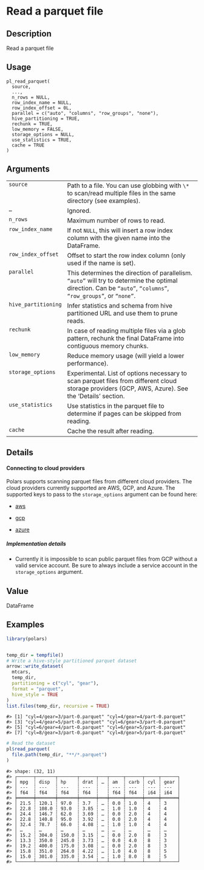 

# Read a parquet file

## Description

Read a parquet file

## Usage

<pre><code class='language-R'>pl_read_parquet(
  source,
  ...,
  n_rows = NULL,
  row_index_name = NULL,
  row_index_offset = 0L,
  parallel = c("auto", "columns", "row_groups", "none"),
  hive_partitioning = TRUE,
  rechunk = TRUE,
  low_memory = FALSE,
  storage_options = NULL,
  use_statistics = TRUE,
  cache = TRUE
)
</code></pre>

## Arguments

<table>
<tr>
<td style="white-space: nowrap; font-family: monospace; vertical-align: top">
<code id="source">source</code>
</td>
<td>
Path to a file. You can use globbing with <code>\*</code> to scan/read
multiple files in the same directory (see examples).
</td>
</tr>
<tr>
<td style="white-space: nowrap; font-family: monospace; vertical-align: top">
<code id="...">…</code>
</td>
<td>
Ignored.
</td>
</tr>
<tr>
<td style="white-space: nowrap; font-family: monospace; vertical-align: top">
<code id="n_rows">n_rows</code>
</td>
<td>
Maximum number of rows to read.
</td>
</tr>
<tr>
<td style="white-space: nowrap; font-family: monospace; vertical-align: top">
<code id="row_index_name">row_index_name</code>
</td>
<td>
If not <code>NULL</code>, this will insert a row index column with the
given name into the DataFrame.
</td>
</tr>
<tr>
<td style="white-space: nowrap; font-family: monospace; vertical-align: top">
<code id="row_index_offset">row_index_offset</code>
</td>
<td>
Offset to start the row index column (only used if the name is set).
</td>
</tr>
<tr>
<td style="white-space: nowrap; font-family: monospace; vertical-align: top">
<code id="parallel">parallel</code>
</td>
<td>
This determines the direction of parallelism. <code>“auto”</code> will
try to determine the optimal direction. Can be <code>“auto”</code>,
<code>“columns”</code>, <code>“row_groups”</code>, or
<code>“none”</code>.
</td>
</tr>
<tr>
<td style="white-space: nowrap; font-family: monospace; vertical-align: top">
<code id="hive_partitioning">hive_partitioning</code>
</td>
<td>
Infer statistics and schema from hive partitioned URL and use them to
prune reads.
</td>
</tr>
<tr>
<td style="white-space: nowrap; font-family: monospace; vertical-align: top">
<code id="rechunk">rechunk</code>
</td>
<td>
In case of reading multiple files via a glob pattern, rechunk the final
DataFrame into contiguous memory chunks.
</td>
</tr>
<tr>
<td style="white-space: nowrap; font-family: monospace; vertical-align: top">
<code id="low_memory">low_memory</code>
</td>
<td>
Reduce memory usage (will yield a lower performance).
</td>
</tr>
<tr>
<td style="white-space: nowrap; font-family: monospace; vertical-align: top">
<code id="storage_options">storage_options</code>
</td>
<td>
Experimental. List of options necessary to scan parquet files from
different cloud storage providers (GCP, AWS, Azure). See the ‘Details’
section.
</td>
</tr>
<tr>
<td style="white-space: nowrap; font-family: monospace; vertical-align: top">
<code id="use_statistics">use_statistics</code>
</td>
<td>
Use statistics in the parquet file to determine if pages can be skipped
from reading.
</td>
</tr>
<tr>
<td style="white-space: nowrap; font-family: monospace; vertical-align: top">
<code id="cache">cache</code>
</td>
<td>
Cache the result after reading.
</td>
</tr>
</table>

## Details

<h4>
Connecting to cloud providers
</h4>

Polars supports scanning parquet files from different cloud providers.
The cloud providers currently supported are AWS, GCP, and Azure. The
supported keys to pass to the <code>storage_options</code> argument can
be found here:

<ul>
<li>

<a href="https://docs.rs/object_store/latest/object_store/aws/enum.AmazonS3ConfigKey.html">aws</a>

</li>
<li>

<a href="https://docs.rs/object_store/latest/object_store/gcp/enum.GoogleConfigKey.html">gcp</a>

</li>
<li>

<a href="https://docs.rs/object_store/latest/object_store/azure/enum.AzureConfigKey.html">azure</a>

</li>
</ul>
<h5>
Implementation details
</h5>
<ul>
<li>

Currently it is impossible to scan public parquet files from GCP without
a valid service account. Be sure to always include a service account in
the <code>storage_options</code> argument.

</li>
</ul>

## Value

DataFrame

## Examples

``` r
library(polars)


temp_dir = tempfile()
# Write a hive-style partitioned parquet dataset
arrow::write_dataset(
  mtcars,
  temp_dir,
  partitioning = c("cyl", "gear"),
  format = "parquet",
  hive_style = TRUE
)
list.files(temp_dir, recursive = TRUE)
```

    #> [1] "cyl=4/gear=3/part-0.parquet" "cyl=4/gear=4/part-0.parquet"
    #> [3] "cyl=4/gear=5/part-0.parquet" "cyl=6/gear=3/part-0.parquet"
    #> [5] "cyl=6/gear=4/part-0.parquet" "cyl=6/gear=5/part-0.parquet"
    #> [7] "cyl=8/gear=3/part-0.parquet" "cyl=8/gear=5/part-0.parquet"

``` r
# Read the dataset
pl$read_parquet(
  file.path(temp_dir, "**/*.parquet")
)
```

    #> shape: (32, 11)
    #> ┌──────┬───────┬───────┬──────┬───┬─────┬──────┬─────┬──────┐
    #> │ mpg  ┆ disp  ┆ hp    ┆ drat ┆ … ┆ am  ┆ carb ┆ cyl ┆ gear │
    #> │ ---  ┆ ---   ┆ ---   ┆ ---  ┆   ┆ --- ┆ ---  ┆ --- ┆ ---  │
    #> │ f64  ┆ f64   ┆ f64   ┆ f64  ┆   ┆ f64 ┆ f64  ┆ i64 ┆ i64  │
    #> ╞══════╪═══════╪═══════╪══════╪═══╪═════╪══════╪═════╪══════╡
    #> │ 21.5 ┆ 120.1 ┆ 97.0  ┆ 3.7  ┆ … ┆ 0.0 ┆ 1.0  ┆ 4   ┆ 3    │
    #> │ 22.8 ┆ 108.0 ┆ 93.0  ┆ 3.85 ┆ … ┆ 1.0 ┆ 1.0  ┆ 4   ┆ 4    │
    #> │ 24.4 ┆ 146.7 ┆ 62.0  ┆ 3.69 ┆ … ┆ 0.0 ┆ 2.0  ┆ 4   ┆ 4    │
    #> │ 22.8 ┆ 140.8 ┆ 95.0  ┆ 3.92 ┆ … ┆ 0.0 ┆ 2.0  ┆ 4   ┆ 4    │
    #> │ 32.4 ┆ 78.7  ┆ 66.0  ┆ 4.08 ┆ … ┆ 1.0 ┆ 1.0  ┆ 4   ┆ 4    │
    #> │ …    ┆ …     ┆ …     ┆ …    ┆ … ┆ …   ┆ …    ┆ …   ┆ …    │
    #> │ 15.2 ┆ 304.0 ┆ 150.0 ┆ 3.15 ┆ … ┆ 0.0 ┆ 2.0  ┆ 8   ┆ 3    │
    #> │ 13.3 ┆ 350.0 ┆ 245.0 ┆ 3.73 ┆ … ┆ 0.0 ┆ 4.0  ┆ 8   ┆ 3    │
    #> │ 19.2 ┆ 400.0 ┆ 175.0 ┆ 3.08 ┆ … ┆ 0.0 ┆ 2.0  ┆ 8   ┆ 3    │
    #> │ 15.8 ┆ 351.0 ┆ 264.0 ┆ 4.22 ┆ … ┆ 1.0 ┆ 4.0  ┆ 8   ┆ 5    │
    #> │ 15.0 ┆ 301.0 ┆ 335.0 ┆ 3.54 ┆ … ┆ 1.0 ┆ 8.0  ┆ 8   ┆ 5    │
    #> └──────┴───────┴───────┴──────┴───┴─────┴──────┴─────┴──────┘
